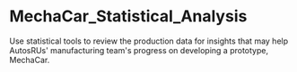 # MechaCar_Statistical_Analysis
Use statistical tools to review the production data for insights that may help AutosRUs' manufacturing team's progress on developing a prototype, MechaCar.

